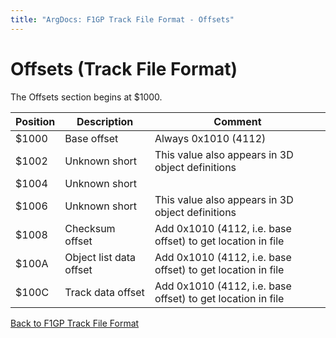 ```yaml
---
title: "ArgDocs: F1GP Track File Format - Offsets"
---
```


# Offsets (Track File Format)

The Offsets section begins at $1000.

<table class="table table-bordered table-striped table--medium">
    <thead>
        <tr>
            <th>Position</th>
            <th>Description</th>
            <th>Comment</th>
        </tr>
    </thead>
    <tbody>
        <tr>
            <td>$1000</td>
            <td>Base offset</td>
            <td>Always 0x1010 (4112)</td>
        </tr>
        <tr>
            <td>$1002</td>
            <td>Unknown short</td>
            <td>This value also appears in 3D object definitions</td>
        </tr>
        <tr>
            <td>$1004</td>
            <td>Unknown short</td>
            <td></td>
        </tr>
        <tr>
            <td>$1006</td>
            <td>Unknown short</td>
            <td>This value also appears in 3D object definitions</td>
        </tr>
        <tr>
            <td>$1008</td>
            <td>Checksum offset</td>
            <td>Add 0x1010 (4112, i.e. base offset) to get location in file</td>
        </tr>
        <tr>
            <td>$100A</td>
            <td>Object list data offset</td>
            <td>Add 0x1010 (4112, i.e. base offset) to get location in file</td>
        </tr>
        <tr>
            <td>$100C</td>
            <td>Track data offset</td>
            <td>Add 0x1010 (4112, i.e. base offset) to get location in file</td>
        </tr>
    </tbody>
</table>

[Back to F1GP Track File Format](/argdocs/file-formats/track/)
